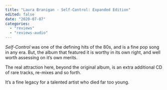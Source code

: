 ```yaml
---
title: "Laura Branigan - Self-Control: Expanded Edition"
edited: false
date: "2020-07-07"
categories:
  - "reviews"
  - "reviews-audio"
---
```


_Self-Control_ was one of the defining hits of the 80s, and is a fine pop song in any era. But, the album that featured it is worthy in its own right, and well worth assessing on it’s own merits.

The real attraction here, beyond the original album, is an extra additional CD of rare tracks, re-mixes and so forth.

It’s a fine legacy for a talented artist who died far too young.
